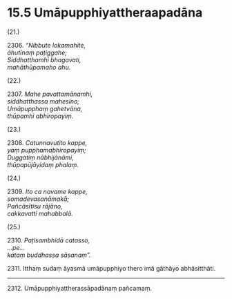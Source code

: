 # 15.5 Umāpupphiyattheraapadāna

(21.)

2306\. _“Nibbute lokamahite,_  
_āhutīnaṃ paṭiggahe;_  
_Siddhatthamhi bhagavati,_  
_mahāthūpamaho ahu._  

(22.)

2307\. _Mahe pavattamānamhi,_  
_siddhatthassa mahesino;_  
_Umāpupphaṃ gahetvāna,_  
_thūpamhi abhiropayiṃ._  

(23.)

2308\. _Catunnavutito kappe,_  
_yaṃ pupphamabhiropayiṃ;_  
_Duggatiṃ nābhijānāmi,_  
_thūpapūjāyidaṃ phalaṃ._  

(24.)

2309\. _Ito ca navame kappe,_  
_somadevasanāmakā;_  
_Pañcāsītisu rājāno,_  
_cakkavattī mahabbalā._  

(25.)

2310\. _Paṭisambhidā catasso,_  
_…pe…_  
_kataṃ buddhassa sāsanaṃ”._  

2311\. Itthaṃ sudaṃ āyasmā umāpupphiyo thero imā gāthāyo abhāsitthāti.

---

2312\. Umāpupphiyattherassāpadānaṃ pañcamaṃ.
